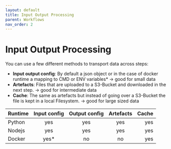 ```yaml
---
layout: default
title: Input Output Processing
parent: Workflows
nav_order: 2
---
```


# Input Output Processing

You can use a few different methods to transport data across steps:

- **Input output config**: By default a json object or in the case of docker runtime a mapping to CMD or ENV variables\* -> good for small data
- **Artefacts**: Files that are uploaded to a S3-Bucket and downloaded in the next step. -> good for intermediate data
- **Cache**: The same as artefacts but instead of going over a S3-Bucket the file is kept in a local Filesystem. -> good for large sized data

| Runtime | Input config | Output config | Artefacts | Cache |
| ------- | :----------: | :-----------: | :-------: | ----: |
| Python  |     yes      |      yes      |    yes    |   yes |
| Nodejs  |     yes      |      yes      |    yes    |   yes |
| Docker  |    yes\*     |      no       |    no     |   yes |
